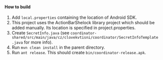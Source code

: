 #### How to build

1. Add `local.properties` containing the location of Android SDK.
2. This project uses the ActionBarShelock library project which should be added manually. Its location is specified in project.properties.
3. Create `SecretInfo.java` (see `coordinator-shared/src/main/java/cz/clovekvtisni/coordinator/SecretInfoTemplate.java` for more info).
4. Run `mvn clean install` in the parent directory.
5. Run `ant release`. This should create `bin/coordinator-release.apk`.
